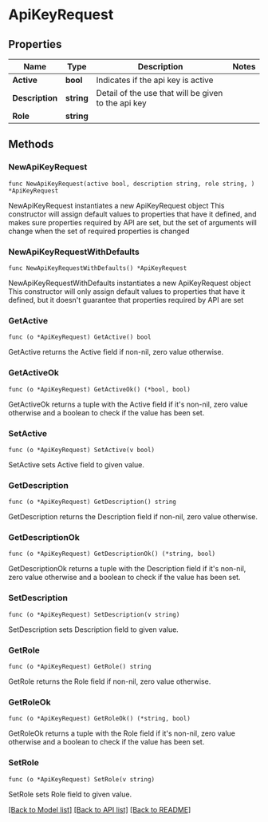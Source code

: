 # ApiKeyRequest

## Properties

Name | Type | Description | Notes
------------ | ------------- | ------------- | -------------
**Active** | **bool** | Indicates if the api key is active | 
**Description** | **string** | Detail of the use that will be given to the api key | 
**Role** | **string** |  | 

## Methods

### NewApiKeyRequest

`func NewApiKeyRequest(active bool, description string, role string, ) *ApiKeyRequest`

NewApiKeyRequest instantiates a new ApiKeyRequest object
This constructor will assign default values to properties that have it defined,
and makes sure properties required by API are set, but the set of arguments
will change when the set of required properties is changed

### NewApiKeyRequestWithDefaults

`func NewApiKeyRequestWithDefaults() *ApiKeyRequest`

NewApiKeyRequestWithDefaults instantiates a new ApiKeyRequest object
This constructor will only assign default values to properties that have it defined,
but it doesn't guarantee that properties required by API are set

### GetActive

`func (o *ApiKeyRequest) GetActive() bool`

GetActive returns the Active field if non-nil, zero value otherwise.

### GetActiveOk

`func (o *ApiKeyRequest) GetActiveOk() (*bool, bool)`

GetActiveOk returns a tuple with the Active field if it's non-nil, zero value otherwise
and a boolean to check if the value has been set.

### SetActive

`func (o *ApiKeyRequest) SetActive(v bool)`

SetActive sets Active field to given value.


### GetDescription

`func (o *ApiKeyRequest) GetDescription() string`

GetDescription returns the Description field if non-nil, zero value otherwise.

### GetDescriptionOk

`func (o *ApiKeyRequest) GetDescriptionOk() (*string, bool)`

GetDescriptionOk returns a tuple with the Description field if it's non-nil, zero value otherwise
and a boolean to check if the value has been set.

### SetDescription

`func (o *ApiKeyRequest) SetDescription(v string)`

SetDescription sets Description field to given value.


### GetRole

`func (o *ApiKeyRequest) GetRole() string`

GetRole returns the Role field if non-nil, zero value otherwise.

### GetRoleOk

`func (o *ApiKeyRequest) GetRoleOk() (*string, bool)`

GetRoleOk returns a tuple with the Role field if it's non-nil, zero value otherwise
and a boolean to check if the value has been set.

### SetRole

`func (o *ApiKeyRequest) SetRole(v string)`

SetRole sets Role field to given value.



[[Back to Model list]](../README.md#documentation-for-models) [[Back to API list]](../README.md#documentation-for-api-endpoints) [[Back to README]](../README.md)


